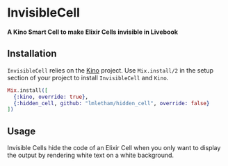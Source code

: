 # InvisibleCell

**A Kino Smart Cell to make Elixir Cells invisible in Livebook**

## Installation

`InvisibleCell` relies on the [Kino](https://github.com/trbflxr/kino) project. Use `Mix.install/2` in the setup section of your project to install `InvisibleCell` and `Kino`.


```elixir
Mix.install([
  {:kino, override: true},
  {:hidden_cell, github: "lmletham/hidden_cell", override: false}
])
```

## Usage

Invisible Cells hide the code of an Elixir Cell when you only want to display the output by rendering white text on a white background. 
